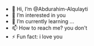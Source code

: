 - 👋 Hi, I’m @Abdurahim-Alqulayti
- 👀 I’m interested in you
- 🌱 I’m currently learning ...
- 📫 How to reach me? you don't
- ⚡ Fun fact: i love you


